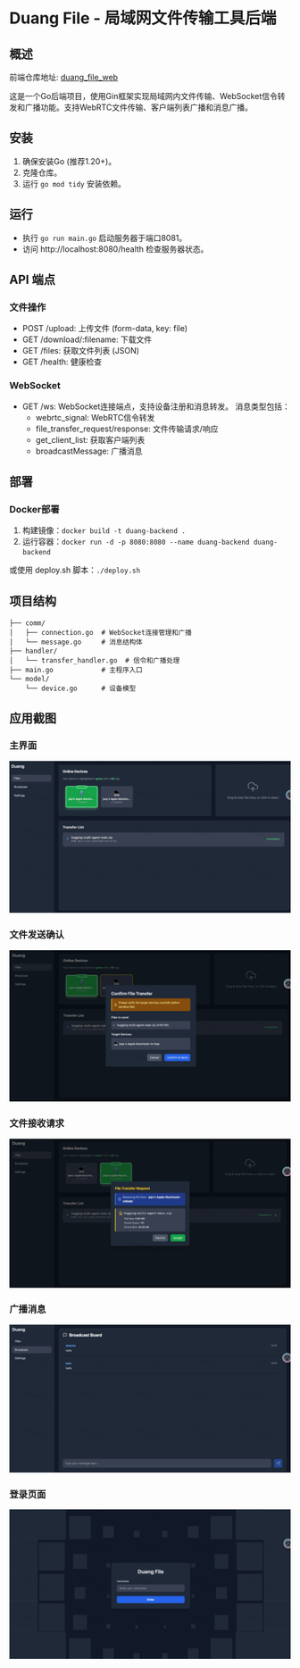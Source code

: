 # Duang File - 局域网文件传输工具后端

## 概述

前端仓库地址: [duang_file_web](https://github.com/Waiting-Chai/duang_file_web)

这是一个Go后端项目，使用Gin框架实现局域网内文件传输、WebSocket信令转发和广播功能。支持WebRTC文件传输、客户端列表广播和消息广播。

## 安装
1. 确保安装Go (推荐1.20+)。
2. 克隆仓库。
3. 运行 `go mod tidy` 安装依赖。

## 运行
- 执行 `go run main.go` 启动服务器于端口8081。
- 访问 http://localhost:8080/health 检查服务器状态。

## API 端点

### 文件操作
- POST /upload: 上传文件 (form-data, key: file)
- GET /download/:filename: 下载文件
- GET /files: 获取文件列表 (JSON)
- GET /health: 健康检查

### WebSocket
- GET /ws: WebSocket连接端点，支持设备注册和消息转发。
消息类型包括：
  - webrtc_signal: WebRTC信令转发
  - file_transfer_request/response: 文件传输请求/响应
  - get_client_list: 获取客户端列表
  - broadcastMessage: 广播消息

## 部署
### Docker部署
1. 构建镜像：`docker build -t duang-backend .`
2. 运行容器：`docker run -d -p 8080:8080 --name duang-backend duang-backend`

或使用 deploy.sh 脚本：`./deploy.sh`

## 项目结构
```
├── comm/
│   ├── connection.go  # WebSocket连接管理和广播
│   └── message.go     # 消息结构体
├── handler/
│   └── transfer_handler.go  # 信令和广播处理
├── main.go            # 主程序入口
└── model/
    └── device.go      # 设备模型
```

## 应用截图

### 主界面
![主界面](./screenshots/screenshot-main.png)

### 文件发送确认
![文件发送确认](./screenshots/screenshot-confirm-transfer.png)

### 文件接收请求
![文件接收请求](./screenshots/screenshot-receive-request.png)

### 广播消息
![广播消息](./screenshots/screenshot-broadcast.png)

### 登录页面
![登录页面](./screenshots/screenshot-login.png)